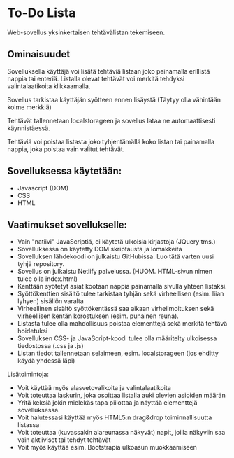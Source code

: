 
# To-Do Lista
Web-sovellus yksinkertaisen tehtävälistan tekemiseen.

## Ominaisuudet
Sovelluksella käyttäjä voi lisätä tehtäviä listaan joko painamalla erillistä nappia tai enteriä. Listalla olevat tehtävät voi merkitä tehdyksi valintalaatikoita klikkaamalla. 

Sovellus tarkistaa käyttäjän syötteen ennen lisäystä (Täytyy olla vähintään kolme merkkiä)

Tehtävät tallennetaan localstorageen ja sovellus lataa ne automaattisesti käynnistäessä.

Tehtäviä voi poistaa listasta joko tyhjentämällä koko listan tai painamalla nappia, joka poistaa vain valitut tehtävät.

## Sovelluksessa käytetään:
- Javascript (DOM)
- CSS
- HTML


## Vaatimukset sovellukselle:

- Vain "natiivi" JavaScriptiä, ei käytetä ulkoisia kirjastoja  (JQuery tms.)
- Sovelluksessa on käytetty DOM skriptausta ja lomakkeita 
- Sovelluksen lähdekoodi on julkaistu GitHubissa. Luo tätä varten uusi tyhjä repository. 
- Sovellus on julkaistu Netlify palvelussa.  (HUOM. HTML-sivun nimen tulee olla index.html)
- Kenttään syötetyt asiat kootaan nappia painamalla sivulla yhteen listaksi.  
- Syöttökenttien sisältö tulee tarkistaa tyhjän sekä virheellisen (esim. liian lyhyen) sisällön varalta
- Virheellinen sisältö syöttökentässä saa aikaan virheilmoituksen sekä virheellisen kentän korostuksen (esim. punainen reuna).
- Listasta tulee olla mahdollisuus poistaa elementtejä sekä merkitä tehtävä hoidetuksi
- Sovelluksen CSS- ja JavaScript-koodi tulee olla määritelty ulkoisessa tiedostossa (.css ja .js)
- Listan tiedot tallennetaan selaimeen, esim. localstorageen (jos ehditty käydä yhdessä läpi)

Lisätoimintoja:

- Voit käyttää myös alasvetovalikoita ja valintalaatikoita
- Voit toteuttaa laskurin, joka osoittaa listalla auki olevien asioiden määrän
- Yritä keksiä jokin mielekäs tapa piilottaa ja näyttää elementtejä sovelluksessa. 
- Voit halutessasi käyttää myös HTML5:n drag&drop toiminnallisuutta listassa
- Voit toteuttaa (kuvassakin alareunassa näkyvät) napit, joilla näkyviin saa vain aktiiviset tai tehdyt tehtävät
- Voit myös käyttää esim. Bootstrapia ulkoasun muokkaamiseen

